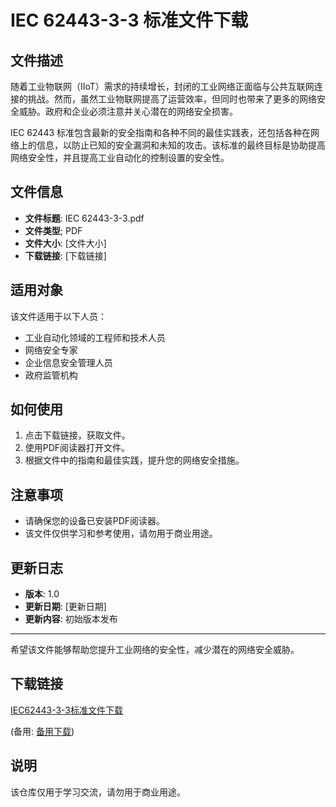 # IEC 62443-3-3 标准文件下载

## 文件描述

随着工业物联网（IIoT）需求的持续增长，封闭的工业网络正面临与公共互联网连接的挑战。然而，虽然工业物联网提高了运营效率，但同时也带来了更多的网络安全威胁。政府和企业必须注意并关心潜在的网络安全损害。

IEC 62443 标准包含最新的安全指南和各种不同的最佳实践表，还包括各种在网络上的信息，以防止已知的安全漏洞和未知的攻击。该标准的最终目标是协助提高网络安全性，并且提高工业自动化的控制设置的安全性。

## 文件信息

- **文件标题**: IEC 62443-3-3.pdf
- **文件类型**; PDF
- **文件大小**: [文件大小]
- **下载链接**: [下载链接]

## 适用对象

该文件适用于以下人员：

- 工业自动化领域的工程师和技术人员
- 网络安全专家
- 企业信息安全管理人员
- 政府监管机构

## 如何使用

1. 点击下载链接，获取文件。
2. 使用PDF阅读器打开文件。
3. 根据文件中的指南和最佳实践，提升您的网络安全措施。

## 注意事项

- 请确保您的设备已安装PDF阅读器。
- 该文件仅供学习和参考使用，请勿用于商业用途。

## 更新日志

- **版本**: 1.0
- **更新日期**: [更新日期]
- **更新内容**: 初始版本发布

---

希望该文件能够帮助您提升工业网络的安全性，减少潜在的网络安全威胁。

## 下载链接
[IEC62443-3-3标准文件下载](https://pan.quark.cn/s/fdbc141b2863) 

(备用: [备用下载](https://pan.baidu.com/s/1E3M14mwjkhBZZUMf90C74w?pwd=1234))

## 说明

该仓库仅用于学习交流，请勿用于商业用途。
